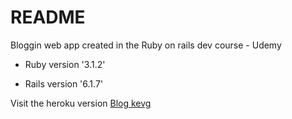 # README

Bloggin web app created in the Ruby on rails dev course - Udemy

* Ruby version '3.1.2'

* Rails version '6.1.7'

Visit the heroku version
[Blog kevg](https://blogkevg.herokuapp.com/)
